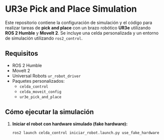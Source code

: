 # UR3e Pick and Place Simulation

Este repositorio contiene la configuración de simulación y el código para realizar tareas de **pick and place** con un brazo robótico **UR3e** utilizando **ROS 2 Humble** y **MoveIt 2**. Se incluye una celda personalizada y un entorno de simulación utilizando `ros2_control`.

## Requisitos

- ROS 2 Humble
- MoveIt 2
- Universal Robots `ur_robot_driver`
- Paquetes personalizados:
  - `celda_control`
  - `celda_moveit_config`
  - `ur3e_pick_and_place`

## Cómo ejecutar la simulación

1. **Iniciar el robot con hardware simulado (fake hardware):**

   ```bash
   ros2 launch celda_control iniciar_robot.launch.py use_fake_hardware:=true launch_rviz:=false
